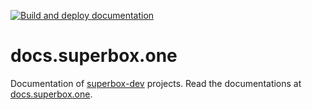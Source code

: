 [![Build and deploy documentation](https://github.com/superbox-dev/docs.superbox.one/actions/workflows/build-and-deploy-documentation.yml/badge.svg?branch=main)](https://github.com/superbox-dev/docs.superbox.one/actions/workflows/build-and-deploy-documentation.yml)

# docs.superbox.one

Documentation of [superbox-dev](https://github.com/superbox-dev) projects.
Read the documentations at [docs.superbox.one](https://docs.superbox.one).
